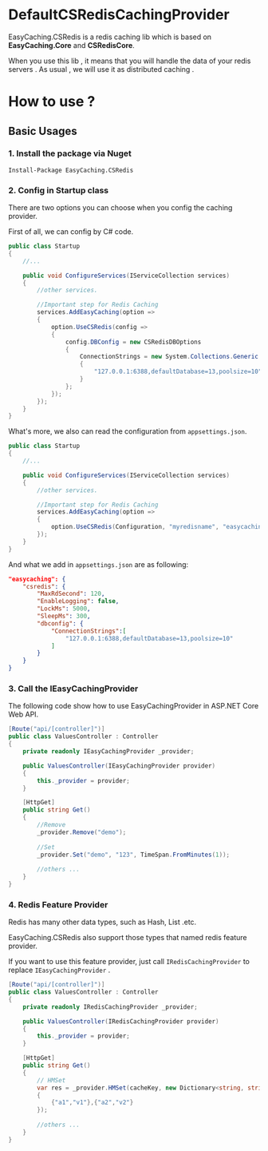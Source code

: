 # DefaultCSRedisCachingProvider

EasyCaching.CSRedis is a redis caching lib which is based on **EasyCaching.Core** and **CSRedisCore**.

When you use this lib , it means that you will handle the data of your redis servers . As usual , we will use it as distributed caching .

# How to use ?

## Basic Usages

### 1. Install the package via Nuget

```
Install-Package EasyCaching.CSRedis
```

### 2. Config in Startup class

There are two options you can choose when you config the caching provider.

First of all, we can config by C# code.

```csharp
public class Startup
{
    //...

    public void ConfigureServices(IServiceCollection services)
    {
        //other services.

        //Important step for Redis Caching
        services.AddEasyCaching(option =>
        {
            option.UseCSRedis(config =>
            {
                config.DBConfig = new CSRedisDBOptions
                {
                    ConnectionStrings = new System.Collections.Generic.List<string>
                    {
                        "127.0.0.1:6388,defaultDatabase=13,poolsize=10"
                    }
                };
            });
        });
    }
}
```

What's more, we also can read the configuration from `appsettings.json`.

```cs
public class Startup
{
    //...

    public void ConfigureServices(IServiceCollection services)
    {
        //other services.

        //Important step for Redis Caching
        services.AddEasyCaching(option =>
        {
            option.UseCSRedis(Configuration, "myredisname", "easycaching:csredis");
        });
    }
}
```

And what we add in `appsettings.json` are as following:

```JSON
"easycaching": {
    "csredis": {
        "MaxRdSecond": 120,
        "EnableLogging": false,
        "LockMs": 5000,
        "SleepMs": 300,
        "dbconfig": {
            "ConnectionStrings":[
                "127.0.0.1:6388,defaultDatabase=13,poolsize=10"
            ]
        }
    }
}
```

### 3. Call the IEasyCachingProvider

The following code show how to use EasyCachingProvider in ASP.NET Core Web API.

```csharp
[Route("api/[controller]")]
public class ValuesController : Controller
{
    private readonly IEasyCachingProvider _provider;

    public ValuesController(IEasyCachingProvider provider)
    {
        this._provider = provider;
    }

    [HttpGet]
    public string Get()
    {
        //Remove
        _provider.Remove("demo");
        
        //Set
        _provider.Set("demo", "123", TimeSpan.FromMinutes(1));
            
        //others ...
    }
}
```

### 4. Redis Feature Provider

Redis has many other data types, such as Hash, List .etc.

EasyCaching.CSRedis also support those types that named redis feature provider.

If you want to use this feature provider, just call `IRedisCachingProvider` to replace `IEasyCachingProvider` .


```csharp
[Route("api/[controller]")]
public class ValuesController : Controller
{
    private readonly IRedisCachingProvider _provider;

    public ValuesController(IRedisCachingProvider provider)
    {
        this._provider = provider;
    }

    [HttpGet]
    public string Get()
    {
        // HMSet
        var res = _provider.HMSet(cacheKey, new Dictionary<string, string>
        {
            {"a1","v1"},{"a2","v2"}
        });
            
        //others ...
    }
}
```
